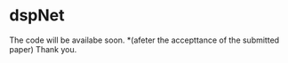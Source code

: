 # dspNet

The code will be availabe soon. *(afeter the accepttance of the submitted paper)
Thank you.
